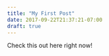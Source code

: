 ```yaml
---
title: "My First Post"
date: 2017-09-22T21:37:21-07:00
draft: true
---
```


Check this out here right now!